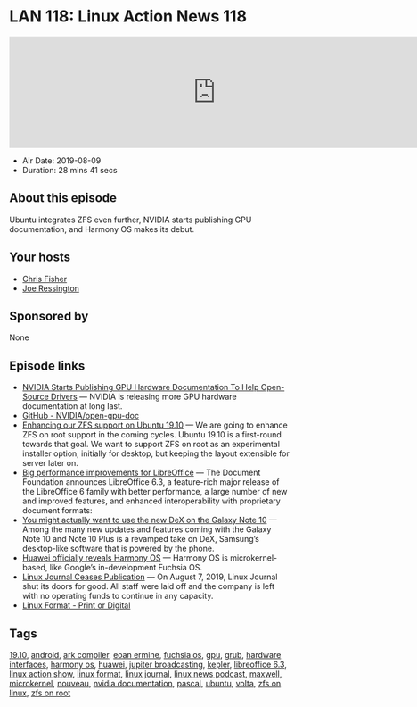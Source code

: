 # LAN 118: Linux Action News 118

<iframe src="https://player.fireside.fm/v2/DAcK9LdX+Ra3WngBy?theme=dark" width="740" height="200" frameborder="0" scrolling="no"></iframe>

* Air Date: 2019-08-09
* Duration: 28 mins 41 secs

## About this episode

Ubuntu integrates ZFS even further, NVIDIA starts publishing GPU documentation, and Harmony OS makes its debut.

## Your hosts
* [Chris Fisher](https://linuxactionnews.com/hosts/chris)
* [Joe Ressington](https://linuxactionnews.com/hosts/joe)

## Sponsored by

None



## Episode links

  * [NVIDIA Starts Publishing GPU Hardware Documentation To Help Open-Source Drivers](https://www.phoronix.com/scan.php?page=news_item&px=NVIDIA-Open-GPU-Docs "NVIDIA Starts Publishing GPU Hardware Documentation To Help Open-Source Drivers") — NVIDIA is releasing more GPU hardware documentation at long last.
  * [GitHub - NVIDIA/open-gpu-doc](https://github.com/nvidia/open-gpu-doc "GitHub - NVIDIA/open-gpu-doc")
  * [Enhancing our ZFS support on Ubuntu 19.10](https://ubuntu.com/blog/enhancing-our-zfs-support-on-ubuntu-19-10-an-introduction "Enhancing our ZFS support on Ubuntu 19.10") — We are going to enhance ZFS on root support in the coming cycles. Ubuntu 19.10 is a first-round towards that goal. We want to support ZFS on root as an experimental installer option, initially for desktop, but keeping the layout extensible for server later on.
  * [Big performance improvements for LibreOffice](https://blog.documentfoundation.org/blog/2019/08/08/tdf-announces-libreoffice-63/ "Big performance improvements for LibreOffice") — The Document Foundation announces LibreOffice 6.3, a feature-rich major release of the LibreOffice 6 family with better performance, a large number of new and improved features, and enhanced interoperability with proprietary document formats:
  * [You might actually want to use the new DeX on the Galaxy Note 10](https://www.theverge.com/2019/8/7/20755139/samsung-galaxy-note-10-dex-windows-mac-app-laptop-desktop-connect-unpacked-event "You might actually want to use the new DeX on the Galaxy Note 10") — Among the many new updates and features coming with the Galaxy Note 10 and Note 10 Plus is a revamped take on DeX, Samsung’s desktop-like software that is powered by the phone. 
  * [Huawei officially reveals Harmony OS](https://www.xda-developers.com/harmony-os-huawei-announce/ "Huawei officially reveals Harmony OS") — Harmony OS is microkernel-based, like Google’s in-development Fuchsia OS.
  * [Linux Journal Ceases Publication](https://www.linuxjournal.com/content/linux-journal-ceases-publication-awkward-goodbye "Linux Journal Ceases Publication") — On August 7, 2019, Linux Journal shut its doors for good. All staff were laid off and the company is left with no operating funds to continue in any capacity. 
  * [Linux Format - Print or Digital](https://www.linuxformat.com/ "Linux Format - Print or Digital")



## Tags

[19.10](https://linuxactionnews.com/tags/19.10), [android](https://linuxactionnews.com/tags/android), [ark compiler](https://linuxactionnews.com/tags/ark%20compiler), [eoan ermine](https://linuxactionnews.com/tags/eoan%20ermine), [fuchsia os](https://linuxactionnews.com/tags/fuchsia%20os), [gpu](https://linuxactionnews.com/tags/gpu), [grub](https://linuxactionnews.com/tags/grub), [hardware interfaces](https://linuxactionnews.com/tags/hardware%20interfaces), [harmony os](https://linuxactionnews.com/tags/harmony%20os), [huawei](https://linuxactionnews.com/tags/huawei), [jupiter broadcasting](https://linuxactionnews.com/tags/jupiter%20broadcasting), [kepler](https://linuxactionnews.com/tags/kepler), [libreoffice 6.3](https://linuxactionnews.com/tags/libreoffice%206.3), [linux action show](https://linuxactionnews.com/tags/linux%20action%20show), [linux format](https://linuxactionnews.com/tags/linux%20format), [linux journal](https://linuxactionnews.com/tags/linux%20journal), [linux news podcast](https://linuxactionnews.com/tags/linux%20news%20podcast), [maxwell](https://linuxactionnews.com/tags/maxwell), [microkernel](https://linuxactionnews.com/tags/microkernel), [nouveau](https://linuxactionnews.com/tags/nouveau), [nvidia documentation](https://linuxactionnews.com/tags/nvidia%20documentation), [pascal](https://linuxactionnews.com/tags/pascal), [ubuntu](https://linuxactionnews.com/tags/ubuntu), [volta](https://linuxactionnews.com/tags/volta), [zfs on linux](https://linuxactionnews.com/tags/zfs%20on%20linux), [zfs on root](https://linuxactionnews.com/tags/zfs%20on%20root)